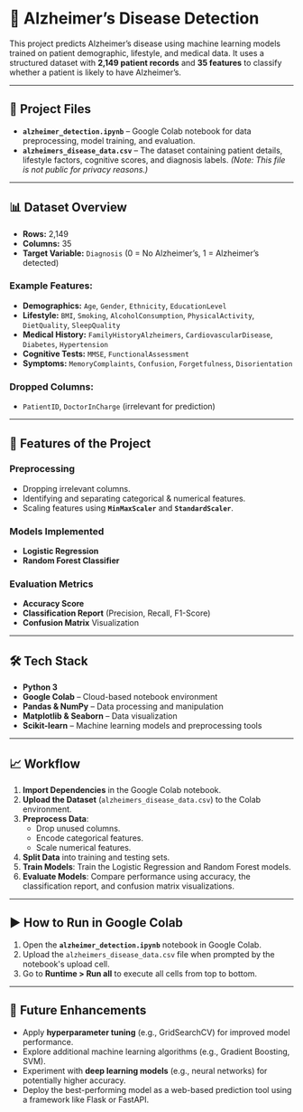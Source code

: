 # 🧠 Alzheimer’s Disease Detection

This project predicts Alzheimer’s disease using machine learning models trained on patient demographic, lifestyle, and medical data. It uses a structured dataset with **2,149 patient records** and **35 features** to classify whether a patient is likely to have Alzheimer’s.

---

## 📂 Project Files

*   **`alzheimer_detection.ipynb`** – Google Colab notebook for data preprocessing, model training, and evaluation.
*   **`alzheimers_disease_data.csv`** – The dataset containing patient details, lifestyle factors, cognitive scores, and diagnosis labels. *(Note: This file is not public for privacy reasons.)*

---

## 📊 Dataset Overview

*   **Rows:** 2,149
*   **Columns:** 35
*   **Target Variable:** `Diagnosis` (0 = No Alzheimer’s, 1 = Alzheimer’s detected)

### Example Features:
*   **Demographics:** `Age`, `Gender`, `Ethnicity`, `EducationLevel`
*   **Lifestyle:** `BMI`, `Smoking`, `AlcoholConsumption`, `PhysicalActivity`, `DietQuality`, `SleepQuality`
*   **Medical History:** `FamilyHistoryAlzheimers`, `CardiovascularDisease`, `Diabetes`, `Hypertension`
*   **Cognitive Tests:** `MMSE`, `FunctionalAssessment`
*   **Symptoms:** `MemoryComplaints`, `Confusion`, `Forgetfulness`, `Disorientation`

### Dropped Columns:
*   `PatientID`, `DoctorInCharge` (irrelevant for prediction)

---

## 🚀 Features of the Project

### Preprocessing
*   Dropping irrelevant columns.
*   Identifying and separating categorical & numerical features.
*   Scaling features using **`MinMaxScaler`** and **`StandardScaler`**.

### Models Implemented
*   **Logistic Regression**
*   **Random Forest Classifier**

### Evaluation Metrics
*   **Accuracy Score**
*   **Classification Report** (Precision, Recall, F1-Score)
*   **Confusion Matrix** Visualization

---

## 🛠 Tech Stack

*   **Python 3**
*   **Google Colab** – Cloud-based notebook environment
*   **Pandas & NumPy** – Data processing and manipulation
*   **Matplotlib & Seaborn** – Data visualization
*   **Scikit-learn** – Machine learning models and preprocessing tools

---

## 📈 Workflow

1.  **Import Dependencies** in the Google Colab notebook.
2.  **Upload the Dataset** (`alzheimers_disease_data.csv`) to the Colab environment.
3.  **Preprocess Data**:
    *   Drop unused columns.
    *   Encode categorical features.
    *   Scale numerical features.
4.  **Split Data** into training and testing sets.
5.  **Train Models**: Train the Logistic Regression and Random Forest models.
6.  **Evaluate Models**: Compare performance using accuracy, the classification report, and confusion matrix visualizations.

---

## ▶ How to Run in Google Colab

1.  Open the **`alzheimer_detection.ipynb`** notebook in Google Colab.
2.  Upload the `alzheimers_disease_data.csv` file when prompted by the notebook's upload cell.
3.  Go to **Runtime > Run all** to execute all cells from top to bottom.

---

## 📌 Future Enhancements

*   Apply **hyperparameter tuning** (e.g., GridSearchCV) for improved model performance.
*   Explore additional machine learning algorithms (e.g., Gradient Boosting, SVM).
*   Experiment with **deep learning models** (e.g., neural networks) for potentially higher accuracy.
*   Deploy the best-performing model as a web-based prediction tool using a framework like Flask or FastAPI.
